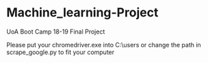 # Machine_learning-Project
UoA Boot Camp 18-19 Final Project

Please put your chromedriver.exe into C:\users
or change the path in scrape_google.py to fit your computer

